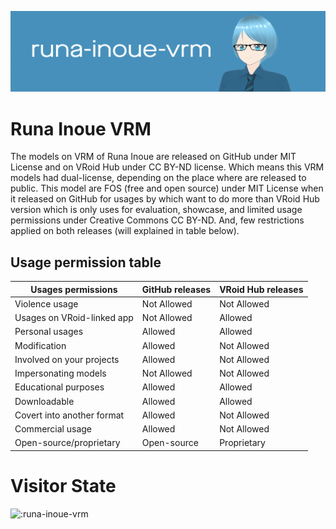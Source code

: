 ![Header](https://raw.githubusercontent.com/Runa-Chin/runa-inoue-vrm/main/image-assets/24-Aug-17-11-11-41-57.png)

# Runa Inoue VRM
The models on VRM of Runa Inoue are released on GitHub under MIT License and on VRoid Hub under CC BY-ND license. Which means this VRM models had dual-license, depending on the place where are released to public. This model are FOS (free and open source) under MIT License when it released on GitHub for usages by which want to do more than VRoid Hub version which is only uses for evaluation, showcase, and limited usage permissions under Creative Commons CC BY-ND. And, few restrictions applied on both releases (will explained in table below).

## Usage permission table

| Usages permissions         | GitHub releases | VRoid Hub releases |
| -------------------------- | --------------- | ------------------ |
| Violence usage             | Not Allowed     | Not Allowed        |
| Usages on VRoid-linked app | Not Allowed     | Allowed            |
| Personal usages            | Allowed         | Allowed            |
| Modification               | Allowed         | Not Allowed        |
| Involved on your projects  | Allowed         | Not Allowed        |
| Impersonating models       | Not Allowed     | Not Allowed        |
| Educational purposes       | Allowed         | Allowed            |
| Downloadable               | Allowed         | Allowed            |
| Covert into another format | Allowed         | Not Allowed        |
| Commercial usage           | Allowed         | Not Allowed        |
| Open-source/proprietary    | Open-source     | Proprietary        |

# Visitor State
![:runa-inoue-vrm](https://count.getloli.com/get/@:runa-inoue-vrm)
